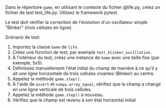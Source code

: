 Dans le répertoire `game`, en utilisant le contexte du fichier @life.py, créez un fichier de test test_life.py. Utilisez le framework pytest.

Le test doit vérifier la correction de l'évolution d'un oscillateur simple "Blinker" (trois cellules en ligne).

Scénario de test:
1.  Importez la classe `Game` de `life`.
2.  Créez une fonction de test, par exemple `test_blinker_oscillation`.
3.  À l'intérieur du test, créez une instance de `Game` avec une taille fixe (par exemple, 5x5).
4.  Définissez manuellement l'état initial du champ de manière à ce qu'il y ait une ligne horizontale de trois cellules vivantes (Blinker) au centre.
5.  Appelez la méthode `game.step()`.
6.  À l'aide de `assert` et `numpy.array_equal`, vérifiez que le champ a changé en une ligne verticale de trois cellules.
7.  Appelez la méthode `game.step()` à nouveau.
8.  Vérifiez que le champ est revenu à son état horizontal initial.

